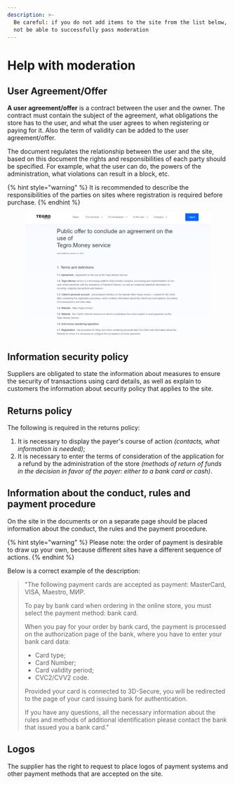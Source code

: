 ```yaml
---
description: >-
  Be careful: if you do not add items to the site from the list below, you will
  not be able to successfully pass moderation
---
```


# Help with moderation

## User Agreement/Offer

**A user agreement/offer** is a contract between the user and the owner. The contract must contain the subject of the agreement, what obligations the store has to the user, and what the user agrees to when registering or paying for it. Also the term of validity can be added to the user agreement/offer.

The document regulates the relationship between the user and the site, based on this document the rights and responsibilities of each party should be specified. For example, what the user can do, the powers of the administration, what violations can result in a block, etc.

{% hint style="warning" %}
It is recommended to describe the responsibilities of the parties on sites where registration is required before purchase.
{% endhint %}

<figure><img src="../../../.gitbook/assets/image (22).png" alt=""><figcaption></figcaption></figure>

## Information security policy

Suppliers are obligated to state the information about measures to ensure the security of transactions using card details, as well as explain to customers the information about security policy that applies to the site.

## Returns policy

The following is required in the returns policy:

1. It is necessary to display the payer's course of action _(contacts, what information is needed)_;
2. It is necessary to enter the terms of consideration of the application for a refund by the administration of the store _(methods of return of funds in the decision in favor of the payer: either to a bank card or cash)_.

## Information about the conduct, rules and payment procedure

On the site in the documents or on a separate page should be placed information about the conduct, the rules and the payment procedure.

{% hint style="warning" %}
Please note: the order of payment is desirable to draw up your own, because different sites have a different sequence of actions.
{% endhint %}

Below is a correct example of the description:

> "The following payment cards are accepted as payment: MasterCard, VISA, Maestro, МИР.
>
> To pay by bank card when ordering in the online store, you must select the payment method: bank card.
>
> When you pay for your order by bank card, the payment is processed on the authorization page of the bank, where you have to enter your bank card data:
>
> * Card type;
> * Card Number;
> * Card validity period;
> * CVC2/CVV2 code.
>
> Provided your card is connected to 3D-Secure, you will be redirected to the page of your card issuing bank for authentication.
>
> If you have any questions, all the necessary information about the rules and methods of additional identification please contact the bank that issued you a bank card."

## Logos

The supplier has the right to request to place logos of payment systems and other payment methods that are accepted on the site.
